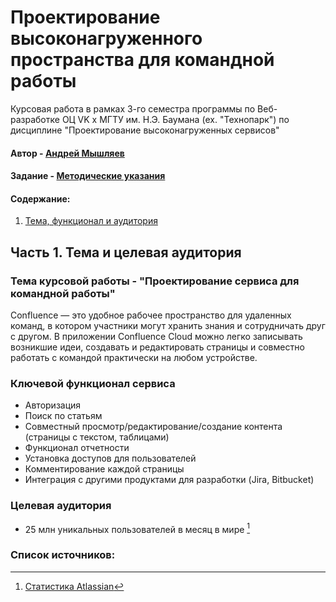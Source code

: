 # Проектирование высоконагруженного пространства для командной работы

Курсовая работа в рамках 3-го семестра программы по Веб-разработке ОЦ VK x МГТУ им. Н.Э. Баумана (ex. "Технопарк") по дисциплине "Проектирование высоконагруженных сервисов"

#### Автор - [Андрей Мышляев](https://park.vk.company/profile/a.myshliaev/ "Страница на портале VK x МГТУ")
#### Задание - [Методические указания](https://github.com/init/highload/blob/main/homework_architecture.md)

#### Содержание:
1. [Тема, функционал и аудитория](#1)


## Часть 1. Тема и целевая аудитория <a name="1"></a>

### Тема курсовой работы - **"Проектирование сервиса для командной работы"**
Confluence — это удобное рабочее пространство для удаленных команд, в котором участники могут хранить знания и сотрудничать друг с другом. В приложении Confluence Cloud можно легко записывать возникшие идеи, создавать и редактировать страницы и совместно работать с командой практически на любом устройстве.


### Ключевой функционал сервиса
- Авторизация
- Поиск по статьям
- Совместный просмотр/редактирование/создание контента (страницы с текстом, таблицами)
- Функционал отчетности
- Установка доступов для пользователей
- Комментирование каждой страницы
- Интеграция с другими продуктами для разработки (Jira, Bitbucket)

### Целевая аудитория
- 25 млн уникальных пользователей в месяц в мире [^1]

### Список источников:
[^1]: [Статистика Atlassian](https://www.atlassian.com/ru/customers/the-telegraph)

